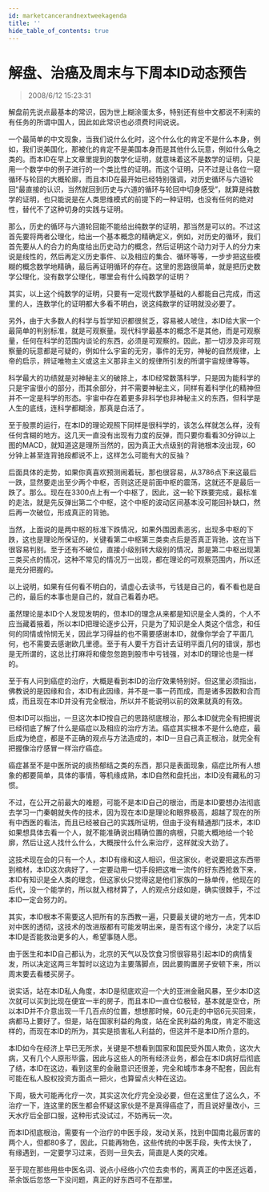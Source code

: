 ```yaml
---
id: marketcancerandnextweekagenda
title: ''
hide_table_of_contents: true
---
```


# 解盘、治癌及周末与下周本ID动态预告

> 2008/6/12 15:23:31

<div style={{color: '#990000', fontSize: '18px', fontWeight: '500'}}>

解盘前先说点最基本的常识，因为世上糊涂蛋太多，特别还有些中文都说不利索的有任务的所谓中国人，因此如此常识也必须费时间说说。

一个最简单的中文现象，当我们说什么化时，这个什么化的肯定不是什么本身，例如，我们说美国化，那被化的肯定不是美国本身而是其他什么玩意，例如什么龟之类的。而本ID在早上文章里提到的数学化证明，就意味着这不是数学的证明，只是用一个数学中的例子进行的一个类比性的证明。而这个证明，只不过是让各位一窥循环与轮回的大概轮廓，而且本ID在最开始已经特别强调，对历史循环与六道轮回“最直接的认识，当然就回到历史与六道的循环与轮回中切身感受”，就算是纯数学的证明，也只能说是在人类思维模式的前提下的一种证明，也没有任何的绝对性，替代不了这种切身的实践与证明。

那么，历史的循环与六道轮回能不能给出纯数学的证明，那当然是可以的。不过这首先要将两者公理化，给出一个基本概念的精确定义，例如，对历史的循环，我们首先要从人的合力的角度给出历史动力的概念，然后证明这个动力对于人的分力来说是线性的，然后再定义历史事件、以及相应的集合、循环等等，一步步把这些模糊的概念数学地精确，最后再证明循环的存在。这里的思路很简单，就是把历史数学公理化，没有数学公理化，哪里会有什么纯数学的证明？

其实，以上这个纯数学的证明，只要有一定现代数学基础的人都能自己完成，而这里的人，连数学化的证明都大多看不明白，说这纯数学的证明就没必要了。

另外，由于大多数人的科学与哲学知识都很贫乏，容易被人唬住，本ID给大家一个最简单的判别标准，就是可观察量。现代科学最基本的概念不是其他，而是可观察量，任何在科学的范围内谈论的东西，必须是可观察的。因此，那一切涉及非可观察量的玩意都是可疑的，例如什么宇宙的无穷，事件的无穷，神秘的自然规律，上帝的启示，辨证唯物主义或这主义那非主义的规律所引发的所谓宇宙规律等等。

科学最大的功绩就是对神秘主义的破除上，本ID经常数落科学，只是因为能科学的只是宇宙很小的部分，而其余部分，并不需要神秘主义，同样有着科学化的精神但并不一定是科学的形态。宇宙中存在着更多非科学也非神秘主义的东西，但科学是人生的底线，连科学都糊涂，那真是白活了。

</div> 

<div style={{color: '#000066', fontSize: '20px', fontWeight: '500'}}> 

至于股票的运行，在本ID的理论观照下同样是很科学的，该怎么样就怎么样，没有任何含糊的地方。这几天一直没有出现有力度的反弹，而只要你看看30分钟以上图的MACD，就知道这是理所当然的，因为真正大点级别的背驰根本没出现，60分钟上甚至连背驰段都说不上，这样怎么可能有大的反抽？

后面具体的走势，如果你真喜欢预测闹着玩，那也很容易，从3786点下来这最后一跌，显然要走出至少两个中枢，否则这还是前面中枢的震荡，这就还不是最后一跌了。那么。现在在3300点上有一个中枢了，因此，这一轮下跌要完成，最标准的走法，就是先反弹出第二个中枢，这个中枢的波动区间基本没可能回补缺口，然后再一次破位，形成真正的背驰。

当然，上面说的是两中枢的标准下跌情况，如果外围因素恶劣，出现多中枢的下跌，这也是理论所保证的，关键看第二中枢第三类卖点后是否真正背驰，这在当下很容易判别。至于还有不破位，直接小级别转大级别的情况，那是第二中枢出现第三类买点的情况，这种不常见的情况万一出现，都在理论的可观察范围内，所以还是充分把握的。

以上说明，如果有任何看不明白的，请虚心去读书，亏钱是自己的，看不看也是自己的，最后的本事也是自己的，就自己看着办吧。

</div>

<div style={{color: '#CC0000', fontSize: 'x-large', fontWeight: '500', lineHeight: '180%'}}>

虽然理论是本ID个人发现发明的，但本ID的理念从来都是知识是全人类的，个人不应当藏着掖着，所以本ID把理论逐步公开，只是为了知识是全人类这个信念，和任何的同情或怜悯无关，因此学习得益的也不需要感谢本ID，就像你学会了平面几何，也不需要去感谢欧几里德。至于有人要千方百计去证明平面几何的错误，那也是无所谓的，这总比打麻将和傻忽忽跑到股市中亏钱强，对本ID的理论也是一样的。

至于有人问到癌症的治疗，大概是看到本ID的治疗效果特别好。但这里必须指出，佛教说的是因缘和合，本ID有此因缘，并不是一事一药而成，而是诸多因数和合而成，而且现在本ID并没有完全根治，所以并不能说明以前的效果就真的有效。

但本ID可以指出，一旦这次本ID按自己的思路彻底根治，那么本ID就完全有把握说已经彻底了解了什么是癌症以及相应的治疗方法。癌症其实根本不是什么绝症，最后成为绝症，都是不正确的观点与方法造成的，本ID一旦自己真正根治，就完全有把握像治疗感冒一样治疗癌症。

癌症甚至不是中医所说的痰热郁结之类的东西，那只是表面现象，癌症比所有人想象的都要简单，具体的事情，等机缘成熟，本ID自然和盘托出，本ID没有藏私的习惯。

不过，在公开之前最大的难题，可能不是本ID自己的根治，而是本ID要想办法彻底去学习一门秦朝就失传的技术，因为现在本ID是理论和眼界极高，超越了现在的所有中西医的看法，而且已经被自己的实践所证明，但由于没有精通那门技术，本ID如果想具体去看一个人，就不能准确说出精确位置的病根，只能大概地给一个轮廓，然后让这人找什么什么，大概按什么什么来治疗，这样就没大劲了。

这技术现在会的只有一个人，本ID有缘和这人相识，但这家伙，老说要把这东西带到棺材，本ID这次病好了，一定要动用一切手段把这唯一流传的好东西抢救下来，本ID有知识是全人类的理念，但这家伙只觉得这是他们家族的一脉单传，他现在的后代，没一个能学的，所以就入棺材算了，人的观点分歧如是，确实很棘手，不过本ID一定会努力的。 

其实，本ID根本不需要这人把所有的东西教一遍，只要最关键的地方一点，凭本ID对中医的透彻，这技术的改进版都有可能发明出来，是否有这个缘分，决定了以后本ID是否能救治更多的人，希望事随人愿。

由于医生和本ID自己都认为，北京的天气以及饮食习惯很容易引起本ID的病情复发，所以决定这两三年暂时以这边为主要落脚点，因此要购置房子安顿下来，所以周末要去看楼买房子。

说实话，站在本ID私人角度，本ID是彻底欢迎一个大的亚洲金融风暴，至少本ID这次就可以买到比现在便宜一半的房子，而且本ID一直仓位极轻，基本就是空仓，所以本ID并不介意出现一千几百点的位置，想想那时候，60元走的中铝6元买回来，病都马上要好了。但是，站在国家利益的角度，站在全民利益的角度，肯定不能这样的，而现在本ID的所为，其实是损害私人利益的，但这并不是本ID所介意的。

本ID如今在经济上早已无所求，关键是不想看到国家和国民受外国人欺负，这次大病，又有几个人原形毕露，因此与这些人的所有经济业务，都会在本ID病好后彻底了结，本ID在这边，看到这里的金融意识还很差，完全和城市本身不配套，因此有可能在私人股权投资方面点一把火，也算留点火种在这边。

下周，极大可能再化疗一次，其实这次化疗完全没必要，但在这里住了这么久，不治疗一下，连这里的医生都会怀疑这家伙是不是真得癌症了，而且说好量改小，三天水疗后全部口服，这种形式没试过，不妨再玩一次。

而本ID彻底根治，需要有一个治疗的中医手段，发动关系，找到中国南北最厉害的两个人，但都80多了，因此，只能再物色，这些传统的中医手段，失传太快了，有缘遇到，一定要学习过来，否则一旦失去，简直是人类的灾难。

至于现在那些用些中医名词、说点小经络小穴位去卖书的，离真正的中医还远着，茶余饭后忽悠一下没问题，真正的好东西可不在那里。

</div>